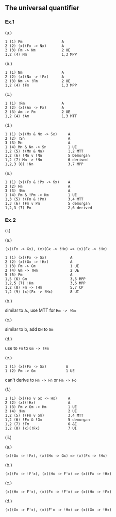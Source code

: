## The universal quantifier

### Ex.1

(a.)

```
1 (1) Fm                  A
2 (2) (x)(Fx -> Nx)       A
2 (3) Fm -> Nm            2 UE
1,2 (4) Nm                1,3 MPP
```

(b.)

```
1 (1) Nm                  A
2 (2) (x)(Nx -> !Fx)      A
2 (3) Nm -> !Fm           2 UE
1,2 (4) !Fm               1,3 MPP
```

(c.)

```
1 (1) !Fm                 A
2 (2) (x)(Ax -> Fx)       A
2 (3) Am -> Fm            2 UE
1,2 (4) !Am               1,3 MTT
```

(d.)

```
1 (1) (x)(Mx & Nx -> Sx)     A
2 (2) !Sn                    A
3 (3) Mn                     A
1 (4) Mn & Nn -> Sn          1 UE
1,2 (5) !(Mn & Nn)           1,2 MTT
1,2 (6) !Mn v !Nn            5 Demorgan
1,2 (7) Mn -> !Nn            6 derived
1,2,3 (8) !Nn                3,7 MPP
```

(e.)

```
1 (1) (x)(Fx & !Px -> Kx)    A
2 (2) Fm                     A
3 (3) !Km                    A
1 (4) Fm & !Pm -> Km         1 UE
1,3 (5) !(Fm & !Pm)          3,4 MTT
1,3 (6) !Fm v Pm             5 demorgan
1,2,3 (7) Pm                 2,6 derived
```

### Ex.2

(i.)

(a.)

`(x)(Fx -> Gx), (x)(Gx -> !Hx) => (x)(Fx -> !Hx)`

```
1 (1) (x)(Fx -> Gx)           A
2 (2) (x)(Gx -> !Hx)          A
1 (3) Fm -> Gm                1 UE
2 (4) Gm -> !Hm               2 UE
5 (5) Fm                      A
1,5 (6) Gm                    3,5 MPP
1,2,5 (7) !Hm                 3,6 MPP
1,2 (8) Fm -> !Hm             5,7 CP
1,2 (9) (x)(Fx -> !Hx)        8 UI
```

(b.)

similar to a., use MTT for `Hm -> !Gm`

(c.)

similar to b, add `DN` to `Gm`

(d.)

use to `Fm` to `Gm -> !Fm`

(e.)

```
1 (1) (x)(Fx -> Gx)         A
1 (2) Fm -> Gm              1 UE
```

can't derive to `Fm -> Fn` or `Fm -> Fo`

(f.)

```
1 (1) (x)(Fx v Gx -> Hx)     A
2 (2) (x)(!Hx)               A
1 (3) Fm v Gm -> Hm          1 UE
2 (4) !Hm                    2 UE
1,2 (5) !(Fm v Gm)           3,4 MTT
1,2 (6) !Fm & !Gm            5 demorgan
1,2 (7) !Fm                  6 &E
1,2 (8) (x)(!Fx)             7 UI
```

(ii.)

(a.)

```
(x)(Gx -> !Fx), (x)(Hx -> Gx) => (x)(Fx -> !Hx)
```

(b.)

```
(x)(Fx -> !F'x), (x)(Hx -> F'x) => (x)(Fx -> !Hx)
```

(c.)

```
(x)(Hx -> F'x), (x)(Fx -> !F'x) => (x)(Hx -> !Fx)
```

(d.)

```
(x)(Gx -> F'x), (x)(F'x -> !Hx) => (x)(Gx -> !Hx)
```

